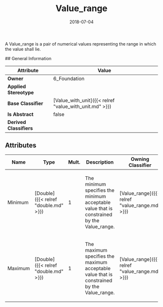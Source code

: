 ﻿---
title: Value_range
toc: false
type: specs
date: "2018-07-04"
draft: false
specification: KBL
version: 2.5
documentType: "Recommendation"
elementType: Class
classes:
  - Value_range
menu_name: kbl-2.5
---
<p>A Value_range is a pair of numerical values representing the range in which the value shall lie.</p>
## General Information

| Attribute               | Value |
|-------------------------|-------|
| **Owner**               | 6_Foundation |
| **Applied Stereotype**  |   |
| **Base Classifier**     | [Value_with_unit]({{< relref "value_with_unit.md" >}})<br/>  |
| **Is Abstract**         | false |
| **Derived Classifiers** |   |

## Attributes
|  Name  |  Type  |  Mult.  |  Description  |  Owning Classifier  |
|--------|--------|---------|---------------|--------------|
|Minimum | [Double]({{< relref "double.md" >}}) | 1 | <p>The minimum specifies the minimum acceptable value that is constrained by the Value_range.</p> | [Value_range]({{< relref "value_range.md" >}}) |
|Maximum | [Double]({{< relref "double.md" >}}) | 1 | <p>The maximum specifies the maximum acceptable value that is constrained by the Value_range.</p> | [Value_range]({{< relref "value_range.md" >}}) |

